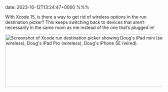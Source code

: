 date: 2023-10-12T13:24:47+0000
%%%

With Xcode 15, is there a way to get rid of wireless options in the run destination picker? This keeps switching back to devices that aren‘t necessarily in the same room as me instead of the one that’s plugged in!

<img src="screenshot-2023-10-12-at-14.18.54.png" width="600" height="168" alt="Screenshot of Xcode run destination picker showing Doug's iPad mini (selected, wireless), Doug's iPad Pro (wireless), Doug's iPhone SE (wired).">
